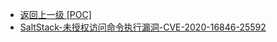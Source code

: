 - [返回上一级 [POC]](/5、服务器应用漏洞/Saltstack/POC)
- [SaltStack-未授权访问命令执行漏洞-CVE-2020-16846-25592](/5、服务器应用漏洞/Saltstack/POC/SaltStack-未授权访问命令执行漏洞-CVE-2020-16846-25592/)
